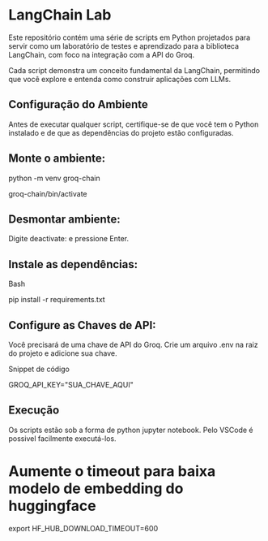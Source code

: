 
# LangChain Lab
Este repositório contém uma série de scripts em Python projetados para servir como um laboratório de testes e aprendizado para a biblioteca LangChain, com foco na integração com a API do Groq.

Cada script demonstra um conceito fundamental da LangChain, permitindo que você explore e entenda como construir aplicações com LLMs.

## Configuração do Ambiente
Antes de executar qualquer script, certifique-se de que você tem o Python instalado e de que as dependências do projeto estão configuradas.

## Monte o ambiente:

python -m venv groq-chain

groq-chain/bin/activate

## Desmontar ambiente:
Digite deactivate: e pressione Enter. 


## Instale as dependências:

Bash

pip install -r requirements.txt

## Configure as Chaves de API:

Você precisará de uma chave de API do Groq. Crie um arquivo .env na raiz do projeto e adicione sua chave.

Snippet de código

GROQ_API_KEY="SUA_CHAVE_AQUI"

## Execução
Os scripts estão sob a forma de python jupyter notebook. Pelo VSCode é possivel facilmente executá-los.

# Aumente o timeout para baixa modelo de embedding do huggingface
export HF_HUB_DOWNLOAD_TIMEOUT=600
